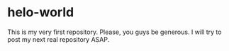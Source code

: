 # helo-world
This is my very first repository. Please, you guys be generous.
I will try to post my next real repository ASAP.
